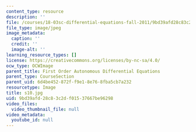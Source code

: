 ```yaml
---
content_type: resource
description: ''
file: /courses/18-03sc-differential-equations-fall-2011/9bd39afd28c83c2df01537667be96298_s10.jpg
file_type: image/jpeg
image_metadata:
  caption: ''
  credit: ''
  image-alt: ''
learning_resource_types: []
license: https://creativecommons.org/licenses/by-nc-sa/4.0/
ocw_type: OCWImage
parent_title: First Order Autonomous Differential Equations
parent_type: CourseSection
parent_uid: 6d4be452-872f-f9e1-8e76-8fba5cb7a232
resourcetype: Image
title: s10.jpg
uid: 9bd39afd-28c8-3c2d-f015-37667be96298
video_files:
  video_thumbnail_file: null
video_metadata:
  youtube_id: null
---
```


